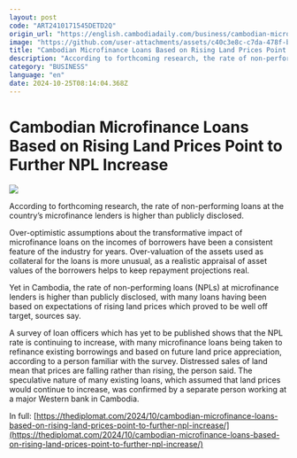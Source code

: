 ```yaml
---
layout: post
code: "ART2410171545DETD2Q"
origin_url: "https://english.cambodiadaily.com/business/cambodian-microfinance-loans-based-on-rising-land-prices-point-to-further-npl-increase-189656/"
image: "https://github.com/user-attachments/assets/c40c3e8c-c7da-478f-b970-769064970eaa"
title: "Cambodian Microfinance Loans Based on Rising Land Prices Point to Further NPL Increase"
description: "According to forthcoming research, the rate of non-performing loans at the country’s microfinance lenders is higher than publicly disclosed."
category: "BUSINESS"
language: "en"
date: 2024-10-25T08:14:04.368Z
---
```


# Cambodian Microfinance Loans Based on Rising Land Prices Point to Further NPL Increase

 ![](https://github.com/user-attachments/assets/e8d09117-eb09-4342-9f0c-d5c5a5a8b3c5)

According to forthcoming research, the rate of non-performing loans at the country’s microfinance lenders is higher than publicly disclosed.

Over-optimistic assumptions about the transformative impact of microfinance loans on the incomes of borrowers have been a consistent feature of the industry for years. Over-valuation of the assets used as collateral for the loans is more unusual, as a realistic appraisal of asset values of the borrowers helps to keep repayment projections real.

Yet in Cambodia, the rate of non-performing loans (NPLs) at microfinance lenders is higher than publicly disclosed, with many loans having been based on expectations of rising land prices which proved to be well off target, sources say.

A survey of loan officers which has yet to be published shows that the NPL rate is continuing to increase, with many microfinance loans being taken to refinance existing borrowings and based on future land price appreciation, according to a person familiar with the survey. Distressed sales of land mean that prices are falling rather than rising, the person said. The speculative nature of many existing loans, which assumed that land prices would continue to increase, was confirmed by a separate person working at a major Western bank in Cambodia.

In full: [https://thediplomat.com/2024/10/cambodian-microfinance-loans-based-on-rising-land-prices-point-to-further-npl-increase/](https://thediplomat.com/2024/10/cambodian-microfinance-loans-based-on-rising-land-prices-point-to-further-npl-increase/)